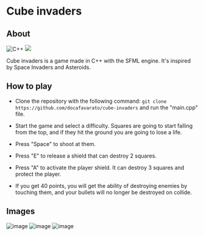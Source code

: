 # Cube invaders

## About
![C++](https://img.shields.io/badge/c++-%2300599C.svg?style=for-the-badge&logo=c%2B%2B&logoColor=white) <img src="https://img.shields.io/badge/-SFML-darkgreen?logo=sfml&style=for-the-badge"></img>

Cube invaders is a game made in C++ with the SFML engine. It's inspired by Space Invaders and Asteroids.

## How to play
- Clone the repository with the following command: ```git clone https://github.com/docafavarato/cube-invaders``` and run the "main.cpp" file.

- Start the game and select a difficulty. Squares are going to start falling from the top, and if they hit the ground you are going to lose a life. 

- Press "Space" to shoot at them. 

- Press "E" to release a shield that can destroy 2 squares.

- Press "A" to activate the player shield. It can destroy 3 squares and protect the player.

- If you get 40 points, you will get the ability of destroying enemies by touching them, and your bullets will no longer be destroyed on collide.

## Images
![image](https://user-images.githubusercontent.com/98183878/219182438-36e629b1-8214-4cb2-913a-a3e71ce3212a.png)
![image](https://user-images.githubusercontent.com/98183878/219826953-759de332-5f08-48ca-8a8e-988ec5c64578.png)
![image](https://user-images.githubusercontent.com/98183878/219182724-5eb87e12-e81a-48f4-9eb2-93dadd8d4370.png)
